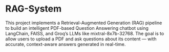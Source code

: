 # RAG-System
This project implements a Retrieval-Augmented Generation (RAG) pipeline to build an intelligent PDF-based Question Answering chatbot using LangChain, FAISS, and Groq’s LLMs like mixtral-8x7b-32768. The goal is to allow users to upload a PDF and ask questions about its content — with accurate, context-aware answers generated in real-time.
